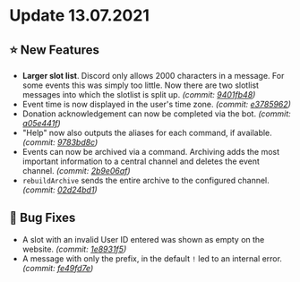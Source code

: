 # Update 13.07.2021

## ⭐ New Features

* **Larger slot list**. Discord only allows 2000 characters in a message. For some events this was simply too little. Now there are two slotlist messages into which the slotlist is split up. _(commit:_ [_9401fb48_](https://github.com/Alf-Melmac/slotbotServer/commit/9401fb488f1bb96e939b1b7aab01938c18526b3c)_)_
* Event time is now displayed in the user's time zone. _(commit:_ [_e3785962_](https://github.com/Alf-Melmac/slotbotServer/commit/e37859629a089f05e04f5aab04e91f590e7b725b)_)_
* Donation acknowledgement can now be completed via the bot. _(commit:_ [_a05e441f_](https://github.com/Alf-Melmac/slotbotServer/commit/a05e441f6812c74ce2d8eaec692dda1deb9afb52)_)_
* "Help" now also outputs the aliases for each command, if available. _(commit:_ [_9783bd8c_](https://github.com/Alf-Melmac/slotbotServer/commit/9783bd8c8af11e2c5aac7fdd072aa158306a5856)_)_
* Events can now be archived via a command. Archiving adds the most important information to a central channel and deletes the event channel. _(commit:_ [_2b9e06af_](https://github.com/Alf-Melmac/slotbotServer/commit/2b9e06af1683bf3cffcdda2231eb4cbb59d63b1e)_)_
* `rebuildArchive` sends the entire archive to the configured channel. _(commit:_ [_02d24bd1_](https://github.com/Alf-Melmac/slotbotServer/commit/02d24bd13fe6bc4c06af65c389d55b13c1ca64bb)_)_

## 🐞 Bug Fixes

* A slot with an invalid User ID entered was shown as empty on the website. _(commit:_ [_1e8931f5_](https://github.com/Alf-Melmac/slotbotServer/commit/1e8931f5ffb57f76dedeaa4dd9fac9d1bcda836c)_)_
* A message with only the prefix, in the default `!` led to an internal error. _(commit:_ [_fe49fd7e_](https://github.com/Alf-Melmac/slotbotServer/commit/fe49fd7e2dcb5ba45263d9d0c8b0b0882a0d76e5)_)_
